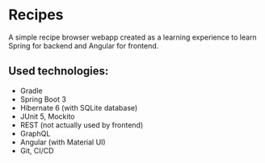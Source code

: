 # Recipes
A simple recipe browser webapp created as a learning experience to learn Spring for backend and Angular for frontend.

## Used technologies:
- Gradle
- Spring Boot 3
- Hibernate 6 (with SQLite database)
- JUnit 5, Mockito
- REST (not actually used by frontend) 
- GraphQL
- Angular (with Material UI)
- Git, CI/CD
